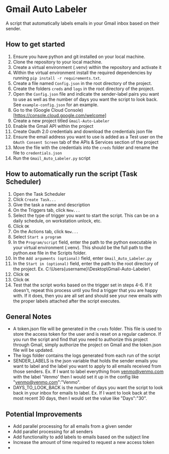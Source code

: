 # Gmail Auto Labeler
A script that automatically labels emails in your Gmail inbox based on their sender. 

## How to get started
1. Ensure you have python and git installed on your local machine.
2. Clone the repository to your local machine.
3. Create a virtual environment (.venv) within the repository and activate it
4. Within the virtual environment install the required dependencies by running `pip install -r requirements.txt`.
5. Create a file named `Config.json` in the root directory of the project.
6. Create the folders `creds` and `logs` in the root directory of the project.
7. Open the `Config.json` file and indicate the sender-label pairs you want to use as well as the number of days you want the script to look back. See `example-config.json` for an example.
8. Go to the (Google Cloud Console)[https://console.cloud.google.com/welcome]
9. Create a new project titled `Gmail-Auto-Labeler`
10. Enable the Gmail API within the project
11. Create Oauth 2.0 credentials and download the credentials json file
12. Ensure the email address you want to use is added as a Test user on the `OAuth Consent Screen` tab of the APIs & Services section of the project
13. Move the file with the credentials into the `creds` folder and rename the file to `credentials.json`
14. Run the `Gmail_Auto_Labeler.py` script

## How to automatically run the script (Task Scheduler)
1. Open the Task Scheduler
2. Click `Create Task...`
3. Give the task a name and description
4. On the Triggers tab, click `New...`
5. Select the type of trigger you want to start the script. This can be on a daily schedule, on workstation unlock, etc. 
6. Click `OK`
7. On the Actions tab, click `New...`
8. Select `Start a program`
9. In the `Program/script` field, enter the path to the python executable in your virtual environment (.venv). This should be the full path to the python.exe file in the Scripts folder. 
10. In the `Add arguments (optional)` field, enter `Gmail_Auto_Labeler.py`
11. In the `Start in (optional)` field, enter the path to the root directory of the project. Ex. C:\Users\{username}\Desktop\Gmail-Auto-Labeler\
12. Click `OK`
13. Click `OK`
14. Test that the script works based on the trigger set in steps 4-6. If it doesn't, repeat this process until you find a trigger that you are happy with. If it does, then you are all set and should see your new emails with the proper labels attached after the script executes. 

## General Notes
- A token.json file will be generated in the `creds` folder. This file is used to store the access token for the user and is reset on a regular cadence. If you run the script and find that you need to authorize this project through Gmail, simply authorize the project on Gmail and the token.json file will be updated.
- The logs folder contains the logs generated from each run of the script
- SENDER_LABELS is the json variable that holds the sender emails you want to label and the label you want to apply to all emails received from those senders. Ex. If I want to label everything from venmo@venmo.com with the label 'Venmo' then I would set it up in the config like "venmo@venmo.com":"Venmo". 
- DAYS_TO_LOOK_BACK is the number of days you want the script to look back in your inbox for emails to label. Ex. If I want to look back at the most recent 30 days, then I would set the value like "Days":"30".

## Potential Improvements
- Add parallel processing for all emails from a given sender
- Add parallel processing for all senders
- Add functionality to add labels to emails based on the subject line
- Increase the amount of time required to request a new access token
- 